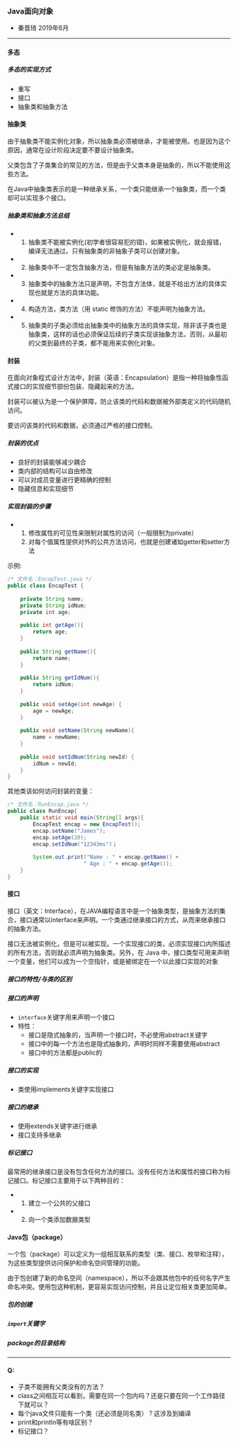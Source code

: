 ### Java面向对象

- 秦晋琦 2019年6月

---



#### 多态

##### 多态的实现方式

- 重写
- 接口
- 抽象类和抽象方法

#### 抽象类

由于抽象类不能实例化对象，所以抽象类必须被继承，才能被使用。也是因为这个原因，通常在设计阶段决定要不要设计抽象类。

父类包含了子类集合的常见的方法，但是由于父类本身是抽象的，所以不能使用这些方法。

在Java中抽象类表示的是一种继承关系，一个类只能继承一个抽象类，而一个类却可以实现多个接口。

##### 抽象类和抽象方法总结

- 1. 抽象类不能被实例化(初学者很容易犯的错)，如果被实例化，就会报错，编译无法通过。只有抽象类的非抽象子类可以创建对象。
- 2. 抽象类中不一定包含抽象方法，但是有抽象方法的类必定是抽象类。
- 3. 抽象类中的抽象方法只是声明，不包含方法体，就是不给出方法的具体实现也就是方法的具体功能。
- 4. 构造方法，类方法（用 static 修饰的方法）不能声明为抽象方法。
- 5. 抽象类的子类必须给出抽象类中的抽象方法的具体实现，除非该子类也是抽象类，这样的话也必须保证后续的子类实现该抽象方法，否则，从最初的父类到最终的子类，都不能用来实例化对象。

#### 封装

在面向对象程式设计方法中，封装（英语：Encapsulation）是指一种将抽象性函式接口的实现细节部份包装、隐藏起来的方法。

封装可以被认为是一个保护屏障，防止该类的代码和数据被外部类定义的代码随机访问。

要访问该类的代码和数据，必须通过严格的接口控制。

##### 封装的优点

- 良好的封装能够减少耦合
- 类内部的结构可以自由修改
- 可以对成员变量进行更精确的控制
- 隐藏信息和实现细节

##### 实现封装的步骤

- 1. 修改属性的可见性来限制对属性的访问（一般限制为private）
  2. 对每个值属性提供对外的公共方法访问，也就是创建诸如getter和setter方法

示例:

```java
/* 文件名：EncapTest.java */
public class EncapTest {
    
    private String name;
    private String idNum;
    private int age;
    
    public int getAge(){
        return age;
    }
    
    public String getName(){
        return name;
    }
    
    public String getIdNum(){
        return idNum;
    }
    
    public void setAge(int newAge) {
        age = newAge;
    }
    
    public void setName(String newName){
        name = newName;
    }
    
    public void setIdNum(String newId) {
        idNum = newId;
    }
}
```

其他类该如何访问封装的变量：

```java
/* 文件名：RunEncap.java */
public class RunEncap{
    public static void main(String[] args){
        EncapTest encap = new EncapTest();
        encap.setName("James");
        encap.setAge(20);
        encap.setIdNum("12343ms")；
            
        System.out.print("Name : " + encap.getName() + 
                        " Age : " + encap.getAge());
    }
}
```

#### 接口

接口（英文：Interface），在JAVA编程语言中是一个抽象类型，是抽象方法的集合，接口通常以interface来声明。一个类通过继承接口的方式，从而来继承接口的抽象方法。

接口无法被实例化，但是可以被实现。一个实现接口的类，必须实现接口内所描述的所有方法，否则就必须声明为抽象类。另外，在 Java 中，接口类型可用来声明一个变量，他们可以成为一个空指针，或是被绑定在一个以此接口实现的对象

##### 接口的特性/与类的区别

##### 接口的声明

- `interface`关键字用来声明一个接口
- 特性：
  - 接口是隐式抽象的，当声明一个接口时，不必使用abstract关键字
  - 接口中的每一个方法也是隐式抽象的，声明时同样不需要使用abstract
  - 接口中的方法都是public的

##### 接口的实现

- 类使用implements关键字实现接口

##### 接口的继承

- 使用extends关键字进行继承
- 接口支持多继承

##### 标记接口

最常用的继承接口是没有包含任何方法的接口。没有任何方法和属性的接口称为标记接口。标记接口主要用于以下两种目的：

- 1. 建立一个公共的父接口
- 2. 向一个类添加数据类型



#### Java包（package）

一个包（package）可以定义为一组相互联系的类型（类、接口、枚举和注释），为这些类型提供访问保护和命名空间管理的功能。

由于包创建了新的命名空间（namespace），所以不会跟其他包中的任何名字产生命名冲突。使用包这种机制，更容易实现访问控制，并且让定位相关类更加简单。

##### 包的创建

##### `import`关键字

##### package的目录结构



---

#### Q:

- 子类不能拥有父类没有的方法？
- class之间相互可以看到，需要在同一个包内吗？还是只要在同一个工作路径下就可以？
- 每个java文件只能有一个类（还必须是同名类）？这涉及到编译
- print和println等有啥区别？
- 标记接口？
